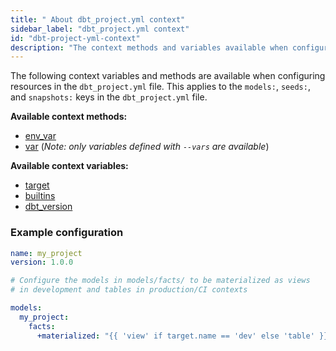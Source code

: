 ```yaml
---
title: " About dbt_project.yml context"
sidebar_label: "dbt_project.yml context"
id: "dbt-project-yml-context"
description: "The context methods and variables available when configuring resources in the dbt_project.yml file."
---
```


The following context variables and methods are available when configuring
resources in the `dbt_project.yml` file. This applies to the `models:`, `seeds:`,
and `snapshots:` keys in the `dbt_project.yml` file.

**Available context methods:**
- [env_var](/reference/dbt-jinja-functions/env_var)
- [var](/reference/dbt-jinja-functions/var) (_Note: only variables defined with `--vars` are available_)

**Available context variables:**
- [target](/reference/dbt-jinja-functions/target)
- [builtins](/reference/dbt-jinja-functions/builtins)
- [dbt_version](/reference/dbt-jinja-functions/dbt_version)

### Example configuration

<File name='dbt_project.yml'>

```yml
name: my_project
version: 1.0.0

# Configure the models in models/facts/ to be materialized as views
# in development and tables in production/CI contexts

models:
  my_project:
    facts:
      +materialized: "{{ 'view' if target.name == 'dev' else 'table' }}"
```

</File>
